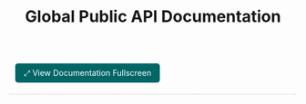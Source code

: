 ﻿---
title: "Global Public API Documentation"
_disableBreadcrumb: false
_disableAffix: true
_enableSearch: false
_disableToc: false
---

<div style="margin-bottom:15px;padding:10px;border-bottom:1px dashed #ccc;">
  <a href="Global-Public-API.v1-fv.html" style="display:inline-block;padding: 8px 15px; background-color: #006666; color: white; text-decoration: none; border-radius: 5px;margin-bottom:10px;">
    ⤢ View Documentation Fullscreen
  </a>
</div>

<div id="stoplight-api-container" style="margin-top:20px;"></div>
<meta name="viewport" content="width=device-width, initial-scale=1, shrink-to-fit=no">
<script src="https://unpkg.com/@stoplight/elements/web-components.min.js"></script>
<link rel="stylesheet" href="https://unpkg.com/@stoplight/elements/styles.min.css" />
<elements-api 
  apiDescriptionUrl="Global-Public-API.v1.json" 
  router="memory" 
  layout="stacked"
></elements-api>